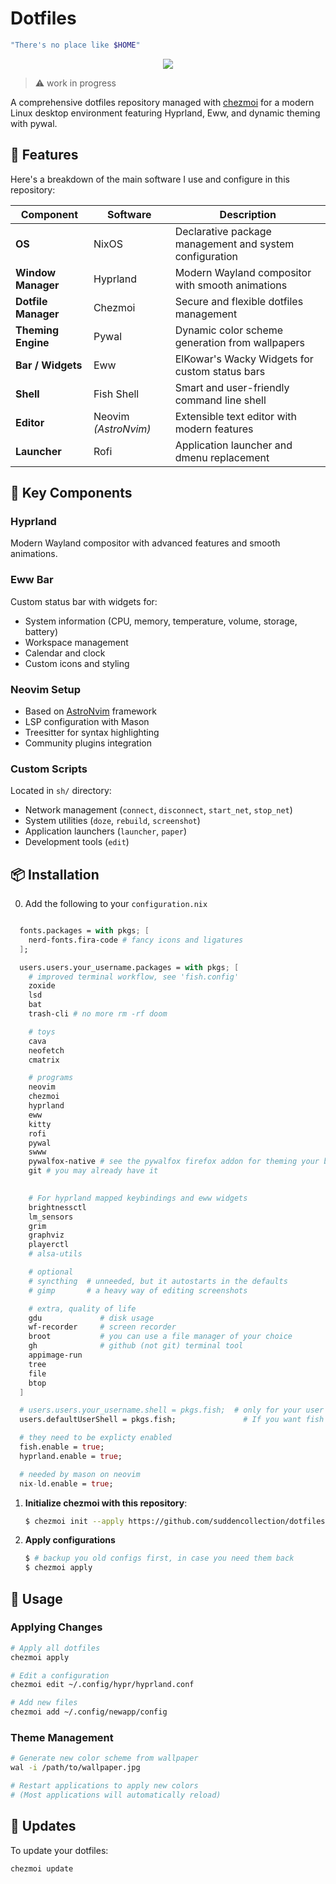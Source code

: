 # Dotfiles
```bash
"There's no place like $HOME"
```

</p>
<p align="center">
  <img src="https://github.com/suddencollection/dotfiles/blob/main/etc/screenshot-260725-164947.png?raw=true"/>
</p>

> ⚠️ work in progress

A comprehensive dotfiles repository managed with [chezmoi](https://www.chezmoi.io/) for a modern Linux desktop environment featuring Hyprland, Eww, and dynamic theming with pywal.

## 🚀 Features

Here's a breakdown of the main software I use and configure in this repository:

| Component | Software | Description |
|-----------|----------|-------------|
| **OS** | NixOS | Declarative package management and system configuration |
| **Window Manager** | Hyprland | Modern Wayland compositor with smooth animations |
| **Dotfile Manager** | Chezmoi | Secure and flexible dotfiles management |
| **Theming Engine** | Pywal | Dynamic color scheme generation from wallpapers |
| **Bar / Widgets** | Eww | ElKowar's Wacky Widgets for custom status bars |
| **Shell** | Fish Shell | Smart and user-friendly command line shell |
| **Editor** | Neovim _(AstroNvim)_ | Extensible text editor with modern features |
| **Launcher** | Rofi | Application launcher and dmenu replacement |


## 🔧 Key Components

### Hyprland
Modern Wayland compositor with advanced features and smooth animations.

### Eww Bar
Custom status bar with widgets for:
- System information (CPU, memory, temperature, volume, storage, battery)
- Workspace management
- Calendar and clock
- Custom icons and styling

### Neovim Setup
- Based on [AstroNvim](https://astronvim.com/) framework
- LSP configuration with Mason
- Treesitter for syntax highlighting
- Community plugins integration

### Custom Scripts
Located in `sh/` directory:
- Network management (`connect`, `disconnect`, `start_net`, `stop_net`)
- System utilities (`doze`, `rebuild`, `screenshot`)
- Application launchers (`launcher`, `paper`)
- Development tools (`edit`)

## 📦 Installation
0. Add the following to your `configuration.nix`
```nix

  fonts.packages = with pkgs; [ 
    nerd-fonts.fira-code # fancy icons and ligatures
  ];

  users.users.your_username.packages = with pkgs; [
    # improved terminal workflow, see 'fish.config'
    zoxide
    lsd
    bat
    trash-cli # no more rm -rf doom

    # toys
    cava
    neofetch
    cmatrix

    # programs
    neovim
    chezmoi
    hyprland
    eww
    kitty
    rofi
    pywal
    swww
    pywalfox-native # see the pywalfox firefox addon for theming your browser
    git # you may already have it
    

    # For hyprland mapped keybindings and eww widgets
    brightnessctl
    lm_sensors
    grim
    graphviz
    playerctl
    # alsa-utils

    # optional
    # syncthing  # unneeded, but it autostarts in the defaults
    # gimp       # a heavy way of editing screenshots

    # extra, quality of life
    gdu             # disk usage
    wf-recorder     # screen recorder
    broot           # you can use a file manager of your choice
    gh              # github (not git) terminal tool
    appimage-run
    tree
    file
    btop
  ]

  # users.users.your_username.shell = pkgs.fish;  # only for your user
  users.defaultUserShell = pkgs.fish;               # If you want fish everywhere

  # they need to be explicty enabled
  fish.enable = true;
  hyprland.enable = true;

  # needed by mason on neovim
  nix-ld.enable = true;
```

1. **Initialize chezmoi with this repository**:
   ```bash
   $ chezmoi init --apply https://github.com/suddencollection/dotfiles.git
   ```

2. **Apply configurations**
   ```bash
   $ # backup you old configs first, in case you need them back
   $ chezmoi apply
   ```
<!--
## 🛠️ Dependencies
-->

## 🎯 Usage

### Applying Changes
```bash
# Apply all dotfiles
chezmoi apply

# Edit a configuration
chezmoi edit ~/.config/hypr/hyprland.conf

# Add new files
chezmoi add ~/.config/newapp/config
```

### Theme Management
```bash
# Generate new color scheme from wallpaper
wal -i /path/to/wallpaper.jpg

# Restart applications to apply new colors
# (Most applications will automatically reload)
```

## 🔄 Updates

To update your dotfiles:
```bash
chezmoi update
